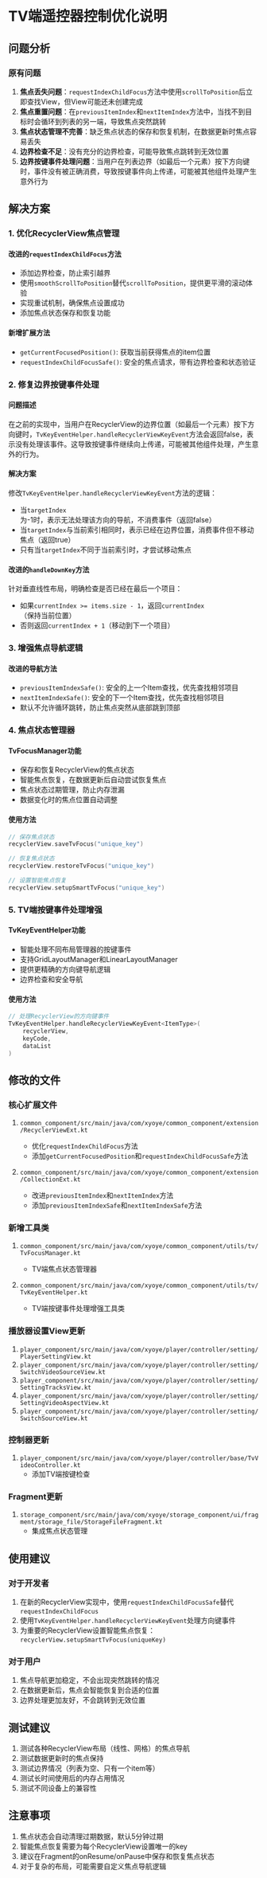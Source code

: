 # TV端遥控器控制优化说明

## 问题分析

### 原有问题
1. **焦点丢失问题**：`requestIndexChildFocus`方法中使用`scrollToPosition`后立即查找View，但View可能还未创建完成
2. **焦点重置问题**：在`previousItemIndex`和`nextItemIndex`方法中，当找不到目标时会循环到列表的另一端，导致焦点突然跳转
3. **焦点状态管理不完善**：缺乏焦点状态的保存和恢复机制，在数据更新时焦点容易丢失
4. **边界检查不足**：没有充分的边界检查，可能导致焦点跳转到无效位置
5. **边界按键事件处理问题**：当用户在列表边界（如最后一个元素）按下方向键时，事件没有被正确消费，导致按键事件向上传递，可能被其他组件处理产生意外行为

## 解决方案

### 1. 优化RecyclerView焦点管理

#### 改进的`requestIndexChildFocus`方法
- 添加边界检查，防止索引越界
- 使用`smoothScrollToPosition`替代`scrollToPosition`，提供更平滑的滚动体验
- 实现重试机制，确保焦点设置成功
- 添加焦点状态保存和恢复功能

#### 新增扩展方法
- `getCurrentFocusedPosition()`: 获取当前获得焦点的item位置
- `requestIndexChildFocusSafe()`: 安全的焦点请求，带有边界检查和状态验证

### 2. 修复边界按键事件处理

#### 问题描述
在之前的实现中，当用户在RecyclerView的边界位置（如最后一个元素）按下方向键时，`TvKeyEventHelper.handleRecyclerViewKeyEvent`方法会返回false，表示没有处理该事件。这导致按键事件继续向上传递，可能被其他组件处理，产生意外的行为。

#### 解决方案
修改`TvKeyEventHelper.handleRecyclerViewKeyEvent`方法的逻辑：
- 当`targetIndex`为-1时，表示无法处理该方向的导航，不消费事件（返回false）
- 当`targetIndex`与当前索引相同时，表示已经在边界位置，消费事件但不移动焦点（返回true）
- 只有当`targetIndex`不同于当前索引时，才尝试移动焦点

#### 改进的`handleDownKey`方法
针对垂直线性布局，明确检查是否已经在最后一个项目：
- 如果`currentIndex >= items.size - 1`，返回`currentIndex`（保持当前位置）
- 否则返回`currentIndex + 1`（移动到下一个项目）

### 3. 增强焦点导航逻辑

#### 改进的导航方法
- `previousItemIndexSafe()`: 安全的上一个Item查找，优先查找相邻项目
- `nextItemIndexSafe()`: 安全的下一个Item查找，优先查找相邻项目
- 默认不允许循环跳转，防止焦点突然从底部跳到顶部

### 4. 焦点状态管理器

#### TvFocusManager功能
- 保存和恢复RecyclerView的焦点状态
- 智能焦点恢复，在数据更新后自动尝试恢复焦点
- 焦点状态过期管理，防止内存泄漏
- 数据变化时的焦点位置自动调整

#### 使用方法
```kotlin
// 保存焦点状态
recyclerView.saveTvFocus("unique_key")

// 恢复焦点状态
recyclerView.restoreTvFocus("unique_key")

// 设置智能焦点恢复
recyclerView.setupSmartTvFocus("unique_key")
```

### 5. TV端按键事件处理增强

#### TvKeyEventHelper功能
- 智能处理不同布局管理器的按键事件
- 支持GridLayoutManager和LinearLayoutManager
- 提供更精确的方向键导航逻辑
- 边界检查和安全导航

#### 使用方法
```kotlin
// 处理RecyclerView的方向键事件
TvKeyEventHelper.handleRecyclerViewKeyEvent<ItemType>(
    recyclerView,
    keyCode,
    dataList
)
```

## 修改的文件

### 核心扩展文件
1. `common_component/src/main/java/com/xyoye/common_component/extension/RecyclerViewExt.kt`
   - 优化`requestIndexChildFocus`方法
   - 添加`getCurrentFocusedPosition`和`requestIndexChildFocusSafe`方法

2. `common_component/src/main/java/com/xyoye/common_component/extension/CollectionExt.kt`
   - 改进`previousItemIndex`和`nextItemIndex`方法
   - 添加`previousItemIndexSafe`和`nextItemIndexSafe`方法

### 新增工具类
1. `common_component/src/main/java/com/xyoye/common_component/utils/tv/TvFocusManager.kt`
   - TV端焦点状态管理器

2. `common_component/src/main/java/com/xyoye/common_component/utils/tv/TvKeyEventHelper.kt`
   - TV端按键事件处理增强工具类

### 播放器设置View更新
1. `player_component/src/main/java/com/xyoye/player/controller/setting/PlayerSettingView.kt`
2. `player_component/src/main/java/com/xyoye/player/controller/setting/SwitchVideoSourceView.kt`
3. `player_component/src/main/java/com/xyoye/player/controller/setting/SettingTracksView.kt`
4. `player_component/src/main/java/com/xyoye/player/controller/setting/SettingVideoAspectView.kt`
5. `player_component/src/main/java/com/xyoye/player/controller/setting/SwitchSourceView.kt`

### 控制器更新
1. `player_component/src/main/java/com/xyoye/player/controller/base/TvVideoController.kt`
   - 添加TV端按键检查

### Fragment更新
1. `storage_component/src/main/java/com/xyoye/storage_component/ui/fragment/storage_file/StorageFileFragment.kt`
   - 集成焦点状态管理

## 使用建议

### 对于开发者
1. 在新的RecyclerView实现中，使用`requestIndexChildFocusSafe`替代`requestIndexChildFocus`
2. 使用`TvKeyEventHelper.handleRecyclerViewKeyEvent`处理方向键事件
3. 为重要的RecyclerView设置智能焦点恢复：`recyclerView.setupSmartTvFocus(uniqueKey)`

### 对于用户
1. 焦点导航更加稳定，不会出现突然跳转的情况
2. 在数据更新后，焦点会智能恢复到合适的位置
3. 边界处理更加友好，不会跳转到无效位置

## 测试建议

1. 测试各种RecyclerView布局（线性、网格）的焦点导航
2. 测试数据更新时的焦点保持
3. 测试边界情况（列表为空、只有一个item等）
4. 测试长时间使用后的内存占用情况
5. 测试不同设备上的兼容性

## 注意事项

1. 焦点状态会自动清理过期数据，默认5分钟过期
2. 智能焦点恢复需要为每个RecyclerView设置唯一的key
3. 建议在Fragment的onResume/onPause中保存和恢复焦点状态
4. 对于复杂的布局，可能需要自定义焦点导航逻辑
